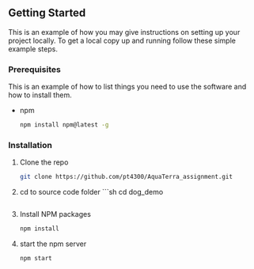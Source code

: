 ## Getting Started

This is an example of how you may give instructions on setting up your project locally.
To get a local copy up and running follow these simple example steps.

### Prerequisites

This is an example of how to list things you need to use the software and how to install them.
* npm
  ```sh
  npm install npm@latest -g
  ```

### Installation


1. Clone the repo
   ```sh
   git clone https://github.com/pt4300/AquaTerra_assignment.git
   ```
2. cd to source code folder
	   ```sh
   cd dog_demo
   ```
3. Install NPM packages
   ```sh
   npm install
   ```
4. start the npm server
   ```sh
   npm start
   ```
